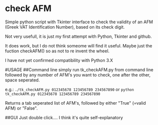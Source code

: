 # check AFM
Simple python script with Tkinter interface to check the validity of an AFM (Greek VAT Identification Number), based on its check digit.

Not very usefull, it is just my first attempt with Python, Tkinter and github.

It does work, but I do not think someome will find it useful. Maybe just the fuction checkAFM() so as not to re invent the wheel.

I have not yet confirmed compatibility with Python 3.X

#USAGE
##Command line
simply run tk_checkAFM.py from command line followed by any number of AFM's you want to check, one after the other, space seperated.

e.g.: 
```./tk_checkAFM.py 012345678 123456789 234567890```
or
```python tk_checkAFM.py 012345678 123456789 234567890```

Returns a tab seperated list of AFM's, followed by either "True" (=valid AFM) or "False".

##GUI
Just double click.... I think it's quite self-explanatory
